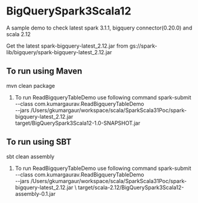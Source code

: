 # BigQuerySpark3Scala12
A sample demo to check latest spark 3.1.1, bigquery connector(0.20.0) and scala 2.12

Get the latest spark-bigquery-latest_2.12.jar from gs://spark-lib/bigquery/spark-bigquery-latest_2.12.jar
## To run using Maven
mvn clean package
1. To run ReadBigqueryTableDemo use following command
spark-submit \
--class com.kumargaurav.ReadBigqueryTableDemo \
--jars /Users/gkumargaur/workspace/scala/SparkScala31Poc/spark-bigquery-latest_2.12.jar \
target/BigQuerySpark3Scala12-1.0-SNAPSHOT.jar 

## To run using SBT
sbt clean assembly
1. To run ReadBigqueryTableDemo use following command
spark-submit \
--class com.kumargaurav.ReadBigqueryTableDemo  \
--jars /Users/gkumargaur/workspace/scala/SparkScala31Poc/spark-bigquery-latest_2.12.jar \ 
target/scala-2.12/BigQuerySpark3Scala12-assembly-0.1.jar 
